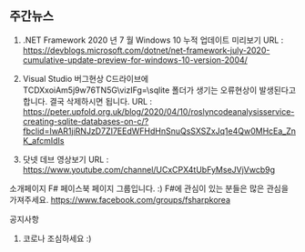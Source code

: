 ## 주간뉴스

1) .NET Framework 2020 년 7 월 Windows 10 누적 업데이트 미리보기
URL : https://devblogs.microsoft.com/dotnet/net-framework-july-2020-cumulative-update-preview-for-windows-10-version-2004/

2) Visual Studio 버그현상
C드라이브에 TCDXxoiAm5j9w76TN5G\vizIFg=\sqlite 폴더가 생기는 오류현상이 발생된다고합니다. 결국 삭제하시면 됩니다.
URL : https://peter.upfold.org.uk/blog/2020/04/10/roslyncodeanalysisservice-creating-sqlite-databases-on-c/?fbclid=IwAR1jiRNJzD7ZI7EEdWFHdHnSnuQsSXSZxJq1e4Qw0MHcEa_ZnK_afcmIdIs

3) 닷넷 데브 영상보기 
URL : https://www.youtube.com/channel/UCxCPX4tUbFyMseJVjVwcb9g

소개페이지
F# 페이스북 페이지 그룹입니다. :) F#에 관심이 있는 분들은 많은 관심을 가져주세요.
https://www.facebook.com/groups/fsharpkorea


공지사항 
1) 코로나 조심하세요 :)

